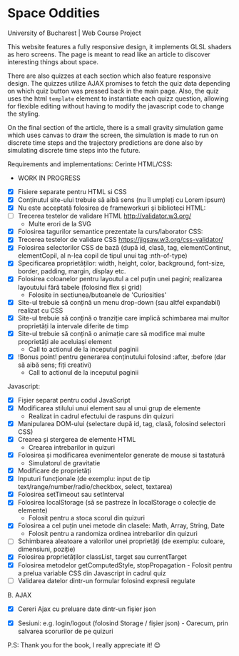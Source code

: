<h1> Space Oddities </h1>
University of Bucharest | Web Course Project

This website features a fully responsive design, it implements GLSL shaders as hero screens. The page is meant to read like an article to discover interesting things about space.

There are also quizzes at each section which also feature responsive design. The quizzes utilize AJAX promises to fetch the quiz data depending on which quiz button was pressed back in the main page.
Also, the quiz uses the html `template` element to instantiate each quizz question, allowing for flexible editing without having to modify the javascript code to change the styling.

On the final section of the article, there is a small gravity simulation game which uses canvas to draw the screen, the simulation is made to run on discrete time steps and the trajectory predictions are done also by simulating discrete time steps into the future.



Requirements and implementations:
Cerinte HTML/CSS:
- WORK IN PROGRESS
- [X] Fisiere separate pentru HTML si CSS
- [X] Conținutul site-ului trebuie să aibă sens (nu îl umpleți cu Lorem ipsum)
- [X] Nu este acceptată folosirea de frameworkuri și biblioteci
HTML:
- [ ] Trecerea testelor de validare HTML http://validator.w3.org/
    -  Multe erori de la SVG
- [X] Folosirea tagurilor semantice prezentate la curs/laborator
CSS:
- [X] Trecerea testelor de validare CSS https://jigsaw.w3.org/css-validator/
- [X] Folosirea selectorilor CSS de bază (după id, clasă, tag, elementContinut, elementCopil, al n-lea copil de tipul unui tag :nth-of-type)
- [X] Specificarea proprietăților: width, height, color, background, font-size, border, padding, margin, display etc.
- [X] Folosirea coloanelor pentru layoutul a cel puțin unei pagini; realizarea layoutului fără tabele (folosind flex și grid)
    - Folosite in sectiunea/butoanele de 'Curiosities'
- [X] Site-ul trebuie să conțină un menu drop-down (sau altfel expandabil) realizat cu CSS
- [X] Site-ul trebuie să conțină o tranziție care implică schimbarea mai multor proprietăți la intervale diferite de timp
- [X] Site-ul trebuie să conțină o animație care să modifice mai multe proprietăți ale aceluiași element
    - Call to actionul de la inceputul paginii
- [X] !Bonus point! pentru generarea conținutului folosind :after, :before (dar să aibă sens; fiți creativi)
    - Call to actionul de la inceputul paginii
     
Javascript:

- [X] Fișier separat pentru codul JavaScript
- [X] Modificarea stilului unui element sau al unui grup de elemente
    - Realizat in cadrul efectului de raspuns din quizuri
- [X] Manipularea DOM-ului (selectare după id, tag, clasă, folosind selectori CSS)
- [X] Crearea și stergerea de elemente HTML
    - Crearea intrebarilor in quizuri
- [X] Folosirea și modificarea evenimentelor generate de mouse si tastatură
    - Simulatorul de gravitatie
- [X] Modificare de proprietăți
- [X] Inputuri funcționale (de exemplu: input de tip text/range/number/radio/checkbox, select, textarea)
- [X] Folosirea setTimeout sau setInterval
- [X] Folosirea localStorage (să se pastreze în localStorage o colecție de elemente)
    - Folosit pentru a stoca scorul din quizuri
- [X] Folosirea a cel puțin unei metode din clasele: Math, Array, String, Date
    - Folosit pentru a randomiza ordinea intrebarilor din quizuri
- [ ] Schimbarea aleatoare a valorilor unei proprietăți (de exemplu: culoare, dimensiuni, poziție)
- [X] Folosirea proprietăților classList, target sau currentTarget
- [X] Folosirea metodelor getComputedStyle, stopPropagation
      - Folosit pentru a prelua variable CSS din Javascript in cadrul quiz
- [ ] Validarea datelor dintr-un formular folosind expresii regulate

B. AJAX
- [X] Cereri Ajax cu preluare date dintr-un fișier json
- [X] Sesiuni: e.g. login/logout (folosind Storage / fișier json)
      - Oarecum, prin salvarea scorurilor de pe quizuri


P.S: Thank you for the book, I really appreciate it! 😊
